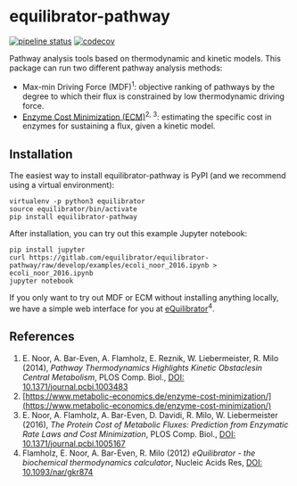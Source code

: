 equilibrator-pathway
====================
[![pipeline status](https://gitlab.com/equilibrator/equilibrator-pathway/badges/master/pipeline.svg)](https://gitlab.com/equilibrator/equilibrator-pathway/commits/master)
[![codecov](https://codecov.io/gl/equilibrator/equilibrator-pathway/branch/master/graph/badge.svg)](https://codecov.io/gl/equilibrator/equilibrator-pathway)

Pathway analysis tools based on thermodynamic and kinetic models.
This package can run two different pathway analysis methods:
- Max-min Driving Force (MDF)<sup>1</sup>: 
  objective ranking of pathways by the degree to which their flux is constrained by low thermodynamic driving force.
- [Enzyme Cost Minimization (ECM)](https://www.metabolic-economics.de/enzyme-cost-minimization/)<sup>2, 3</sup>: 
  estimating the specific cost in enzymes for sustaining a flux, given a kinetic model.


## Installation

The easiest way to install equilibrator-pathway is PyPI (and we recommend using a virtual environment):
```
virtualenv -p python3 equilibrator
source equilibrator/bin/activate
pip install equilibrator-pathway
```
After installation, you can try out this example Jupyter notebook:
```
pip install jupyter
curl https://gitlab.com/equilibrator/equilibrator-pathway/raw/develop/examples/ecoli_noor_2016.ipynb > ecoli_noor_2016.ipynb
jupyter notebook
```

If you only want to try out MDF or ECM without installing anything locally, we have
a simple web interface for you at [eQuilibrator](http://equilibrator.weizmann.ac.il/pathway/)<sup>4</sup>.


References
----------
1. E. Noor, A. Bar-Even, A. Flamholz, E. Reznik, W. Liebermeister, R. Milo (2014), *Pathway Thermodynamics Highlights Kinetic Obstaclesin Central Metabolism*, PLOS Comp. Biol., [DOI: 10.1371/journal.pcbi.1003483](https://www.ncbi.nlm.nih.gov/pmc/articles/PMC3930492/)
2. [https://www.metabolic-economics.de/enzyme-cost-minimization/](https://www.metabolic-economics.de/enzyme-cost-minimization/)
3. E. Noor, A. Flamholz, A. Bar-Even, D. Davidi, R. Milo, W. Liebermeister (2016), *The Protein Cost of Metabolic Fluxes: Prediction from Enzymatic Rate Laws and Cost Minimization*, PLOS Comp. Biol., [DOI: 10.1371/journal.pcbi.1005167](https://www.ncbi.nlm.nih.gov/pmc/articles/PMC5094713/)
4. Flamholz, E. Noor, A. Bar-Even, R. Milo (2012) *eQuilibrator - the biochemical thermodynamics calculator*, Nucleic Acids Res, [DOI: 10.1093/nar/gkr874](http://bioinformatics.oxfordjournals.org/content/28/15/2037.long)

